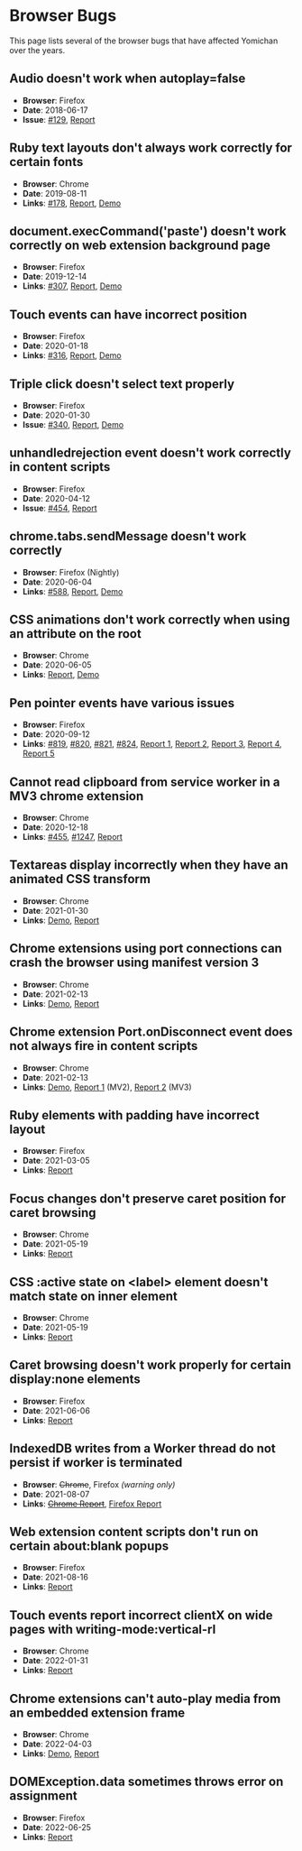 # Browser Bugs

This page lists several of the browser bugs that have affected Yomichan over the years.

## Audio doesn't work when autoplay=false

- **Browser**: Firefox
- **Date**: 2018-06-17
- **Issue**: [#129](https://github.com/FooSoft/yomichan/issues/129), [Report](https://bugzilla.mozilla.org/show_bug.cgi?id=1466926)

## Ruby text layouts don't always work correctly for certain fonts

- **Browser**: Chrome
- **Date**: 2019-08-11
- **Links**: [#178](https://github.com/FooSoft/yomichan/issues/178), [Report](https://bugs.chromium.org/p/chromium/issues/detail?id=1045755), [Demo](https://github.com/toasted-nutbread/chrome-layout-bug)

## document.execCommand('paste') doesn't work correctly on web extension background page

- **Browser**: Firefox
- **Date**: 2019-12-14
- **Links**: [#307](https://github.com/FooSoft/yomichan/pull/307), [Report](https://bugzilla.mozilla.org/show_bug.cgi?id=1603985), [Demo](https://github.com/toasted-nutbread/firefox-clipboard-paste-bug)

## Touch events can have incorrect position

- **Browser**: Firefox
- **Date**: 2020-01-18
- **Links**: [#316](https://github.com/FooSoft/yomichan/pull/316), [Report](https://bugzilla.mozilla.org/show_bug.cgi?id=1610145), [Demo](https://github.com/toasted-nutbread/firefox-touch-position-bug)

## Triple click doesn't select text properly

- **Browser**: Firefox
- **Date**: 2020-01-30
- **Issue**: [#340](https://github.com/FooSoft/yomichan/pull/340), [Report](https://bugzilla.mozilla.org/show_bug.cgi?id=1612236), [Demo](https://github.com/toasted-nutbread/firefox-text-selection-bug)

## unhandledrejection event doesn't work correctly in content scripts

- **Browser**: Firefox
- **Date**: 2020-04-12
- **Issue**: [#454](https://github.com/FooSoft/yomichan/pull/454), [Report](https://bugzilla.mozilla.org/show_bug.cgi?id=1632270)

## chrome.tabs.sendMessage doesn't work correctly

- **Browser**: Firefox (Nightly)
- **Date**: 2020-06-04
- **Links**: [#588](https://github.com/FooSoft/yomichan/issues/588), [Report](https://bugzilla.mozilla.org/show_bug.cgi?id=1643649), [Demo](https://github.com/toasted-nutbread/firefox-web-extension-send-message-bug)

## CSS animations don't work correctly when using an attribute on the root

- **Browser**: Chrome
- **Date**: 2020-06-05
- **Links**: [Report](https://bugs.chromium.org/p/chromium/issues/detail?id=1087188), [Demo](https://github.com/toasted-nutbread/chrome-animated-text-color-bug)

## Pen pointer events have various issues

- **Browser**: Firefox
- **Date**: 2020-09-12
- **Links**: [#819](https://github.com/FooSoft/yomichan/pull/819), [#820](https://github.com/FooSoft/yomichan/pull/820), [#821](https://github.com/FooSoft/yomichan/pull/821), [#824](https://github.com/FooSoft/yomichan/pull/824), [Report 1](https://bugzilla.mozilla.org/show_bug.cgi?id=1449660), [Report 2](https://bugzilla.mozilla.org/show_bug.cgi?id=1487509), [Report 3](https://bugzilla.mozilla.org/show_bug.cgi?id=1583480), [Report 4](https://bugzilla.mozilla.org/show_bug.cgi?id=1583519), [Report 5](https://bugzilla.mozilla.org/show_bug.cgi?id=1631377)

## Cannot read clipboard from service worker in a MV3 chrome extension

- **Browser**: Chrome
- **Date**: 2020-12-18
- **Links**: [#455](https://github.com/FooSoft/yomichan/issues/455), [#1247](https://github.com/FooSoft/yomichan/issues/1247), [Report](https://bugs.chromium.org/p/chromium/issues/detail?id=1160302)

## Textareas display incorrectly when they have an animated CSS transform

- **Browser**: Chrome
- **Date**: 2021-01-30
- **Links**: [Demo](https://toasted-nutbread.github.io/chrome-textarea-transform-bug/), [Report](https://bugs.chromium.org/p/chromium/issues/detail?id=1172666)

## Chrome extensions using port connections can crash the browser using manifest version 3

- **Browser**: Chrome
- **Date**: 2021-02-13
- **Links**: [Demo](https://github.com/toasted-nutbread/chrome-extension-port-connect-crash), [Report](https://bugs.chromium.org/p/chromium/issues/detail?id=1178179)

## Chrome extension Port.onDisconnect event does not always fire in content scripts

- **Browser**: Chrome
- **Date**: 2021-02-13
- **Links**: [Demo](https://github.com/toasted-nutbread/chrome-extension-port-disconnect-bug), [Report 1](https://bugs.chromium.org/p/chromium/issues/detail?id=1178188) (MV2), [Report 2](https://bugs.chromium.org/p/chromium/issues/detail?id=1178189) (MV3)

## Ruby elements with padding have incorrect layout

- **Browser**: Firefox
- **Date**: 2021-03-05
- **Links**: [Report](https://bugzilla.mozilla.org/show_bug.cgi?id=1696721)

## Focus changes don't preserve caret position for caret browsing

- **Browser**: Chrome
- **Date**: 2021-05-19
- **Links**: [Report](https://bugs.chromium.org/p/chromium/issues/detail?id=1211175)

## CSS :active state on &lt;label&gt; element doesn't match state on inner element

- **Browser**: Chrome
- **Date**: 2021-05-19
- **Links**: [Report](https://bugs.chromium.org/p/chromium/issues/detail?id=1211182)

## Caret browsing doesn't work properly for certain display:none elements

- **Browser**: Firefox
- **Date**: 2021-06-06
- **Links**: [Report](https://bugzilla.mozilla.org/show_bug.cgi?id=1714883)

## IndexedDB writes from a Worker thread do not persist if worker is terminated

- **Browser**: ~~Chrome~~, Firefox _(warning only)_
- **Date**: 2021-08-07
- **Links**: ~~[Chrome Report](https://bugs.chromium.org/p/chromium/issues/detail?id=1237686)~~, [Firefox Report](https://bugzilla.mozilla.org/show_bug.cgi?id=1724602)

## Web extension content scripts don't run on certain about:blank popups

- **Browser**: Firefox
- **Date**: 2021-08-16
- **Links**: [Report](https://bugzilla.mozilla.org/show_bug.cgi?id=1726068)

## Touch events report incorrect clientX on wide pages with writing-mode:vertical-rl

- **Browser**: Chrome
- **Date**: 2022-01-31
- **Links**: [Report](https://bugs.chromium.org/p/chromium/issues/detail?id=1292815)

## Chrome extensions can't auto-play media from an embedded extension frame

- **Browser**: Chrome
- **Date**: 2022-04-03
- **Links**: [Demo](https://github.com/toasted-nutbread/chrome-extension-audio-autoplay-bug), [Report](https://bugs.chromium.org/p/chromium/issues/detail?id=1312816)

## DOMException.data sometimes throws error on assignment

- **Browser**: Firefox
- **Date**: 2022-06-25
- **Links**: [Report](https://bugzilla.mozilla.org/show_bug.cgi?id=1776555)

